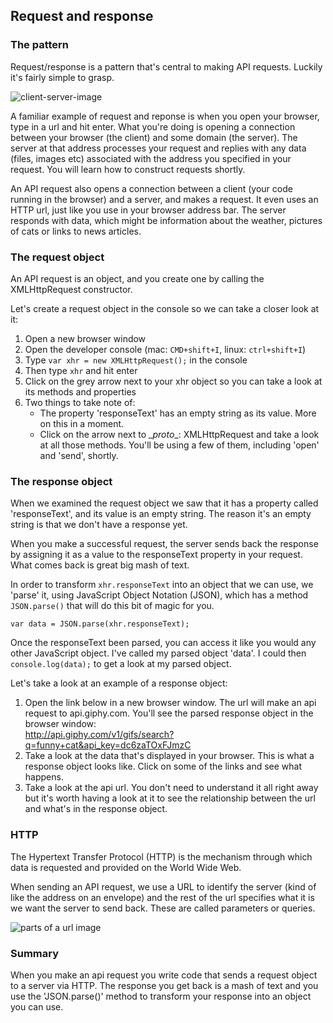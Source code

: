 ## Request and response

### The pattern
Request/response is a pattern that's central to making API requests. Luckily it's fairly simple to grasp.

![client-server-image](https://developer.mozilla.org/files/4291/client-server.png)  

A familiar example of request and reponse is when you open your browser, type in a url and hit enter. What you're doing is opening a connection between your browser (the client) and some domain (the server). The server at that address processes your request and replies with any data (files, images etc) associated with the address you specified in your request. You will learn how to construct requests shortly.  

An API request also opens a connection between a client (your code running in the browser) and a server, and makes a request. It even uses an HTTP url, just like you use in your browser address bar. The server responds with data, which might be information about the weather, pictures of cats or links to news articles.


### The request object
An API request is an object, and you create one by calling the XMLHttpRequest constructor.  

Let's create a request object in the console so we can take a closer look at it:  
1. Open a new browser window  
2. Open the developer console (mac: `CMD+shift+I`, linux: `ctrl+shift+I`)  
3. Type `var xhr = new XMLHttpRequest();` in the console  
4. Then type `xhr` and hit enter  
5. Click on the grey arrow next to your xhr object so you can take a look at its methods and properties  
6. Two things to take note of:    
    - The property 'responseText' has an empty string as its value. More on this in a moment.    
    - Click on the arrow next to \__proto__: XMLHttpRequest and take a look at all those methods. You'll be using a few of them, including 'open' and 'send', shortly.


### The response object
When we examined the request object we saw that it has a property called 'responseText', and its value is an empty string. The reason it's an empty string is that we don't have a response yet.  

When you make a successful request, the server sends back the response by assigning it as a value to the responseText property in your request. What comes back is great big mash of text.  

In order to transform `xhr.responseText` into an object that we can use, we 'parse' it, using JavaScript Object Notation (JSON), which has a method `JSON.parse()` that will do this bit of magic for you.

`var data = JSON.parse(xhr.responseText);`

Once the responseText been parsed, you can access it like you would any other JavaScript object. I've called my parsed object 'data'. I could then `console.log(data);` to get a look at my parsed object.

Let's take a look at an example of a response object:

1. Open the link below in a new browser window. The url will make an api request to api.giphy.com. You'll see the parsed response object in the browser window:   
http://api.giphy.com/v1/gifs/search?q=funny+cat&api_key=dc6zaTOxFJmzC  
2. Take a look at the data that's displayed in your browser. This is what a response object looks like. Click on some of the links and see what happens.  
3. Take a look at the api url. You don't need to understand it all right away but it's worth having a look at it to see the relationship between the url and what's in the response object.

### HTTP
The Hypertext Transfer Protocol (HTTP) is the mechanism through which data is requested and provided on the World Wide Web.

When sending an API request, we use a URL to identify the server (kind of like the address on an envelope) and the rest of the url specifies what it is we want the server to send back. These are called parameters or queries.


<div style="width:400px;">
<img src="https://natashastokesict.files.wordpress.com/2012/10/picture21.png" alt="parts of a url image"/>
</div>

### Summary
When you make an api request you write code that sends a request object to a server via HTTP. The response you get back is a mash of text and you use the 'JSON.parse()' method to transform your response into an object you can use.

